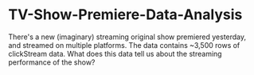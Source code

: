 # TV-Show-Premiere-Data-Analysis
There's a new (imaginary) streaming original show premiered yesterday, and streamed on multiple platforms. The data contains ~3,500 rows of clickStream data. What does this data tell us about the streaming performance of the show?
